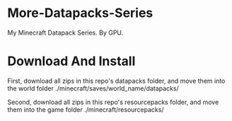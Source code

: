 # More-Datapacks-Series
My Minecraft Datapack Series. By GPU.

# Download And Install
First, download all zips in this repo's datapacks folder, and move them into the world folder ./minecraft/saves/world_name/datapacks/

Second, download all zips in this repo's resourcepacks folder, and move them into the game folder ./minecraft/resourcepacks/
